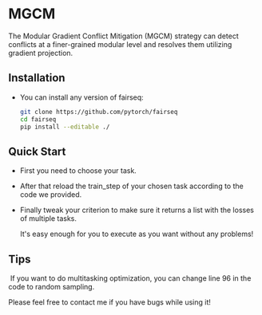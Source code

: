 # MGCM

The Modular Gradient Conflict Mitigation (MGCM) strategy can detect conflicts at a finer-grained modular level and resolves them utilizing gradient projection.

## Installation

- You can install any version of fairseq:

  ```bash
  git clone https://github.com/pytorch/fairseq
  cd fairseq
  pip install --editable ./
  ```

## Quick Start

- First you need to choose your task.

- After that reload the train_step of your chosen task according to the code we provided.

- Finally tweak your criterion to make sure it returns a list with the losses of multiple tasks.

  It's easy enough for you to execute as you want without any problems!

## Tips

​	If you want to do multitasking optimization, you can change line 96 in the code to random sampling.



Please feel free to contact me if you have bugs while using it!
